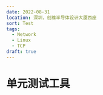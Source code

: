 ```yaml
---
date: 2022-08-31
location: 深圳，创维半导体设计大厦西座
sort: Test
tags:
  - Network
  - Linux
  - TCP
draft: true
---
```


# 单元测试工具
